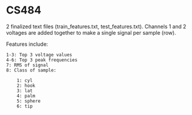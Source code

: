 # CS484

2 finalized text files (train_features.txt, test_features.txt). Channels 1 and 2 voltages are added together to make a single signal per sample (row). 

Features include:

    1-3: Top 3 voltage values
    4-6: Top 3 peak frequencies
    7: RMS of signal
    8: Class of sample:
    
        1: cyl
        2: hook
        3: lat
        4: palm
        5: sphere
        6: tip
